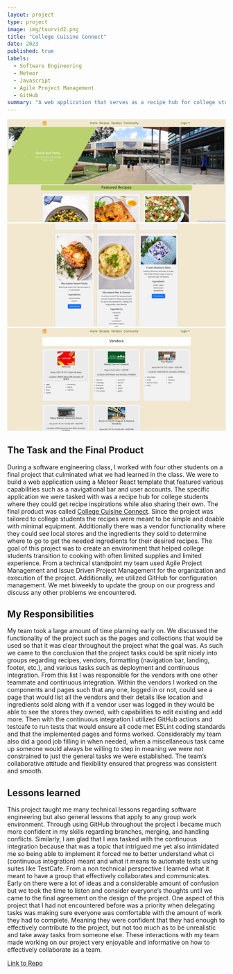 ```yaml
---
layout: project
type: project
image: img/tourvid2.png
title: "College Cuisine Connect"
date: 2023
published: true
labels:
  - Software Engineering
  - Meteor
  - Javascript
  - Agile Project Management
  - GitHub
summary: "A web application that serves as a recipe hub for college students. "
---
```

<img class="img-fluid" src="../img/home.png">
<img class="img-fluid" src="../img/recipe.png">
<img class="img-fluid" src="../img/vendor.png">

## The Task and the Final Product
During a software engineering class, I worked with four other students on a final project that culminated what we had learned in the class. We were to build a web application using a Meteor React template that featured various capabilities such as a navigational bar and user accounts. The specific application we were tasked with was a recipe hub for college students where they could get recipe inspirations while also sharing their own. The final product was called <a href="https://collegecuisineconnect.site/home"><i class="large github icon "></i>College Cuisine Connect</a>. Since the project was tailored to college students the recipes were meant to be simple and doable with minimal equipment. Additionally there was a vendor functionality where they could see local stores and the ingredients they sold to determine where to go to get the needed ingredients for their desired recipes. The goal of this project was to create an environment that helped college students transition to cooking with often limited supplies and limited experience. 
From a technical standpoint my team used Agile Project Management and Issue Driven Project Management for the organization and execution of the project. Additionally, we utilized GitHub for configuration management. We met biweekly to update the group on our progress and discuss any other problems we encountered. 

## My Responsibilities
My team took a large amount of time planning early on. We discussed the functionality of the project such as the pages and collections that would be used so that it was clear throughout the project what the goal was. As such we came to the conclusion that the project tasks could be split nicely into groups regarding recipes, vendors, formatting (navigation bar, landing, footer, etc.), and various tasks such as deployment and continuous integration. 
From this list I was responsible for the vendors with one other teammate and continuous integration. Within the vendors I worked on the components and pages such that any one, logged in or not, could see a page that would list all the vendors and their details like location and ingredients sold along with if a vendor user was logged in they would be able to see the stores they owned, with capabilities to edit existing and add more. Then with the continuous integration I utilized GitHub actions and testcafe to run tests that would ensure all code met ESLint coding standards and that the implemented pages and forms worked. Considerably my team also did a good job filling in when needed, when a miscellaneous task came up someone would always be willing to step in meaning we were not constrained to just the general tasks we were established. The team’s collaborative attitude and flexibility ensured that progress was consistent and smooth.

## Lessons learned
This project taught me many technical lessons regarding software engineering but also general lessons that apply to any group work environment. Through using GitHub throughout the project I became much more confident in my skills regarding branches, merging, and handling conflicts. Similarly, I am glad that I was tasked with the continuous integration because that was a topic that intrigued me yet also intimidated me so being able to implement it forced me to better understand what ci (continuous integration) meant and what it means to automate tests using suites like TestCafe. 
From a non technical perspective I learned what it meant to have a group that effectively collaborates and communicates. Early on there were a lot of ideas and a considerable amount of confusion but we took the time to listen and consider everyone’s thoughts until we came to the final agreement on the design of the project. One aspect of this project that I had not encountered before was a priority when delegating tasks was making sure everyone was comfortable with the amount of work they had to complete. Meaning they were confident that they had enough to effectively contribute to the project, but not too much as to be unrealistic and take away tasks from someone else. These interactions with my team made working on our project very enjoyable and informative on how to effectively collaborate as a team. 

<a href="https://github.com/es6-enthusiasts/ToasterOvenLovin"><i class="large github icon "></i>Link to Repo</a>
